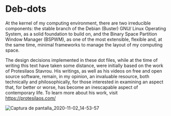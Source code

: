 # Deb-dots
At the kernel of my computing environment, there are two irreducible components: the stable branch of the Debian (Buster) GNU/ Linux Operating System, as a solid foundation to build on, and the Binary Space Partition Window Manager (BSPWM), as one of the most extensible, flexible and, at the same time, minimal frameworks to manage the layout of my computing space.

  The design decisions implemented in these dot files, while at the time of writing this text have taken some distance, were initially based on the work of Protesilaos Stavrou. His writings, as well as his videos on free and open source software, remain, in my opinion, an invaluable resource, both technically and philosophically, for those interested in examining an aspect that, for better or worse, has become an inescapable aspect of contemporary life. To learn more about his work, visit https://protesilaos.com/

![Captura de pantalla_2020-11-02_14-53-57](https://user-images.githubusercontent.com/64110504/97918969-99b50800-1d1c-11eb-9c76-5679a2511f6f.png)

